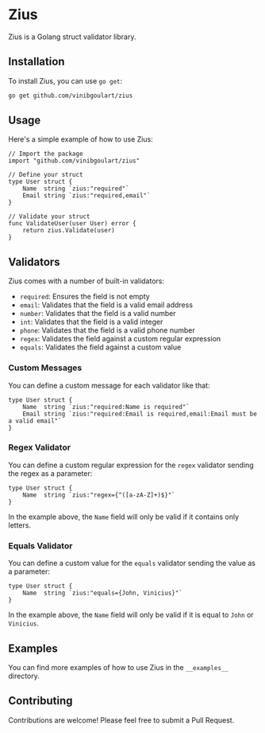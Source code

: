 # Zius

Zius is a Golang struct validator library.

## Installation

To install Zius, you can use `go get`:

```sh
go get github.com/vinibgoulart/zius
```

## Usage

Here's a simple example of how to use Zius:

```golang
// Import the package
import "github.com/vinibgoulart/zius"

// Define your struct
type User struct {
    Name  string `zius:"required"`
    Email string `zius:"required,email"`
}

// Validate your struct
func ValidateUser(user User) error {
    return zius.Validate(user)
}
```

## Validators

Zius comes with a number of built-in validators:

- `required`: Ensures the field is not empty
- `email`: Validates that the field is a valid email address
- `number`: Validates that the field is a valid number
- `int`: Validates that the field is a valid integer
- `phone`: Validates that the field is a valid phone number
- `regex`: Validates the field against a custom regular expression
- `equals`: Validates the field against a custom value

### Custom Messages

You can define a custom message for each validator like that:

```golang
type User struct {
    Name  string `zius:"required:Name is required"`
    Email string `zius:"required:Email is required,email:Email must be a valid email"`
}
```

### Regex Validator

You can define a custom regular expression for the `regex` validator sending the regex as a parameter:

```golang
type User struct {
    Name  string `zius:"regex={^([a-zA-Z]+)$}"`
}
```

In the example above, the `Name` field will only be valid if it contains only letters.

### Equals Validator

You can define a custom value for the `equals` validator sending the value as a parameter:

```golang
type User struct {
    Name  string `zius:"equals={John, Vinicius}"`
}
```

In the example above, the `Name` field will only be valid if it is equal to `John` or `Vinicius`.

## Examples

You can find more examples of how to use Zius in the `__examples__` directory.

## Contributing

Contributions are welcome! Please feel free to submit a Pull Request.
